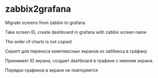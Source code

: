 # zabbix2grafana
Migrate screens from zabbix to grafana

Take screen ID, create dashboard in grafana with zabbix screen name

The order of charts is not copied

Скрипт для переноса комплексных экранов из заббикса в графану

Принимает ID экрана, создает dashboard в графане с именем экрана.

Порядок графиков в экране не повторяется
